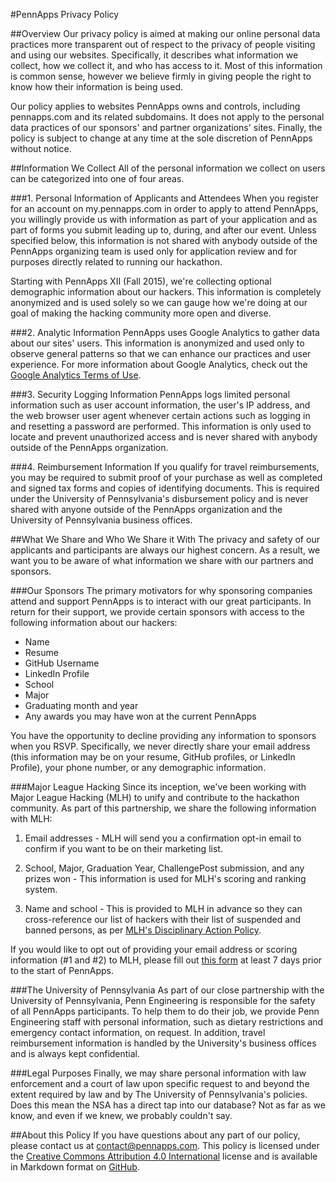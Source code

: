 #PennApps Privacy Policy

##Overview
Our privacy policy is aimed at making our online personal data practices more transparent out of respect to the privacy of people visiting and using our websites. Specifically, it describes what information we collect, how we collect it, and who has access to it. Most of this information is common sense, however we believe firmly in giving people the right to know how their information is being used.

Our policy applies to websites PennApps owns and controls, including pennapps.com and its related subdomains. It does not apply to the personal data practices of our sponsors' and partner organizations' sites. Finally, the policy is subject to change at any time at the sole discretion of PennApps without notice.

##Information We Collect
All of the personal information we collect on users can be categorized into one of four areas.

###1. Personal Information of Applicants and Attendees
When you register for an account on my.pennapps.com in order to apply to attend PennApps, you willingly provide us with information as part of your application and as part of forms you submit leading up to, during, and after our event. Unless specified below, this information is not shared with anybody outside of the PennApps organizing team is used only for application review and for purposes directly related to running our hackathon.

Starting with PennApps XII (Fall 2015), we're collecting optional demographic information about our hackers. This information is completely anonymized and is used solely so we can gauge how we're doing at our goal of making the hacking community more open and diverse.

###2. Analytic Information
PennApps uses Google Analytics to gather data about our sites' users. This information is anonymized and used only to observe general patterns so that we can enhance our practices and user experience. For more information about Google Analytics, check out the [Google Analytics Terms of Use](http://www.google.com/analytics/terms/us.html).

###3. Security Logging Information
PennApps logs limited personal information such as user account information, the user's IP address, and the web browser user agent whenever certain actions such as logging in and resetting a password are performed. This information is only used to locate and prevent unauthorized access and is never shared with anybody outside of the PennApps organization.

###4. Reimbursement Information
If you qualify for travel reimbursements, you may be required to submit proof of your purchase as well as completed and signed tax forms and copies of identifying documents. This is required under the University of Pennsylvania's disbursement policy and is never shared with anyone outside of the PennApps organization and the University of Pennsylvania business offices.

##What We Share and Who We Share it With
The privacy and safety of our applicants and participants are always our highest concern. As a result, we want you to be aware of what information we share with our partners and sponsors.

###Our Sponsors
The primary motivators for why sponsoring companies attend and support PennApps is to interact with our great participants. In return for their support, we provide certain sponsors with access to the following information about our hackers:
- Name
- Resume
- GitHub Username
- LinkedIn Profile
- School
- Major
- Graduating month and year
- Any awards you may have won at the current PennApps

You have the opportunity to decline providing any information to sponsors when you RSVP. Specifically, we never directly share your email address (this information may be on your resume, GitHub profiles, or LinkedIn Profile), your phone number, or any demographic information.

###Major League Hacking
Since its inception, we've been working with Major League Hacking (MLH) to unify and contribute to the hackathon community. As part of this partnership, we share the following information with MLH:

1. Email addresses - MLH will send you a confirmation opt-in email to confirm if you want to be on their marketing list.

2. School, Major, Graduation Year, ChallengePost submission, and any prizes won - This information is used for MLH's scoring and ranking system.

3. Name and school - This is provided to MLH in advance so they can cross-reference our list of hackers with their list of suspended and banned persons, as per [MLH's Disciplinary Action Policy](http://static.mlh.io/docs/disciplinary-action-policy.pdf).

If you would like to opt out of providing your email address or scoring information (#1 and #2) to MLH, please fill out [this form](http://example.com) at least 7 days prior to the start of PennApps.

###The University of Pennsylvania
As part of our close partnership with the University of Pennsylvania, Penn Engineering is responsible for the safety of all PennApps participants. To help them to do their job, we provide Penn Engineering staff with personal information, such as dietary restrictions and emergency contact information, on request. In addition, travel reimbursement information is handled by the University's business offices and is always kept confidential.

###Legal Purposes
Finally, we may share personal information with law enforcement and a court of law upon specific request to and beyond the extent required by law and by The University of Pennsylvania's policies. Does this mean the NSA has a direct tap into our database? Not as far as we know, and even if we knew, we probably couldn't say.

##About this Policy
If you have questions about any part of our policy, please contact us at [contact@pennapps.com](mailto:contact@pennapps.com). This policy is licensed under the [Creative Commons Attribution 4.0 International](http://creativecommons.org/licenses/by/4.0/) license and is available in Markdown format on [GitHub](https://github.com/pennapps/policies/blob/master/privacy.md).